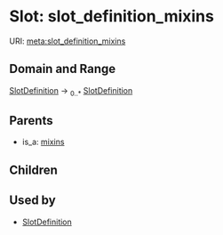 
# Slot: slot_definition_mixins




URI: [meta:slot_definition_mixins](https://w3id.org/biolink/biolinkml/meta/slot_definition_mixins)


## Domain and Range

[SlotDefinition](SlotDefinition.md) ->  <sub>0..*</sub> [SlotDefinition](SlotDefinition.md)

## Parents

 *  is_a: [mixins](mixins.md)

## Children


## Used by

 * [SlotDefinition](SlotDefinition.md)

